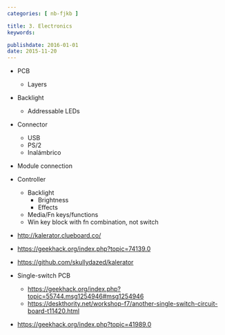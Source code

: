 ```yaml
---
categories: [ nb-fjkb ]

title: 3. Electronics
keywords:

publishdate: 2016-01-01
date: 2015-11-20
---
```


- PCB
  - Layers
- Backlight
  - Addressable LEDs
- Connector
  - USB
  - PS/2
  - Inalámbrico
- Module connection
- Controller
  - Backlight
    - Brightness
	- Effects
  - Media/Fn keys/functions
  - Win key block with fn combination, not switch
  
  
- http://kalerator.clueboard.co/
- https://geekhack.org/index.php?topic=74139.0
- https://github.com/skullydazed/kalerator
  
- Single-switch PCB
  - https://geekhack.org/index.php?topic=55744.msg1254946#msg1254946
  - https://deskthority.net/workshop-f7/another-single-switch-circuit-board-t11420.html
  
  
- https://geekhack.org/index.php?topic=41989.0